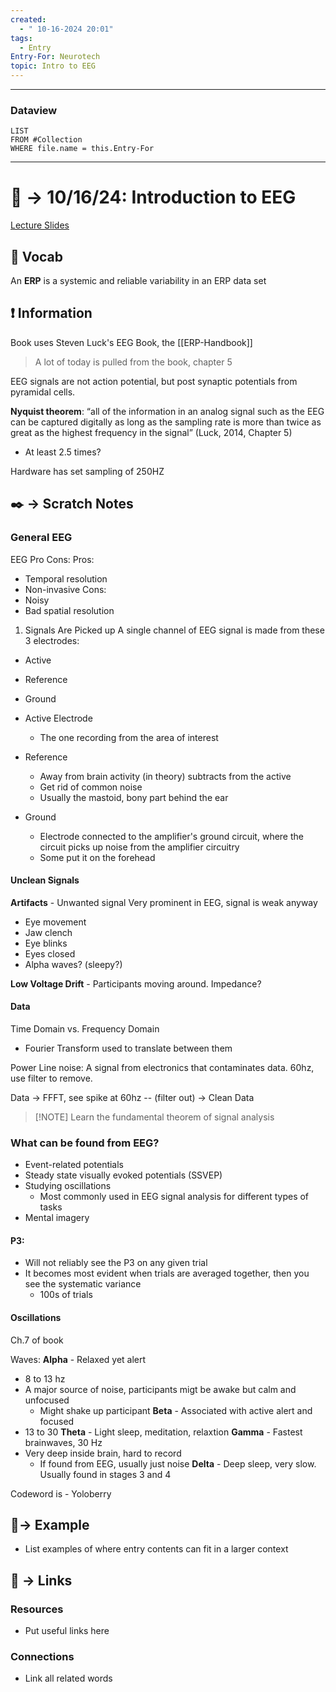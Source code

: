 ```yaml
---
created:
  - " 10-16-2024 20:01"
tags:
  - Entry
Entry-For: Neurotech
topic: Intro to EEG
---
```


---
### Dataview
```dataview
LIST
FROM #Collection
WHERE file.name = this.Entry-For
```
---

# 📗 -> 10/16/24: Introduction to EEG
[Lecture Slides](https://docs.google.com/presentation/d/1v-GfrnDTFaNR3GZf9_hIzHB1egkHe2MniV_D3R2648A/edit)
## 🎤 Vocab
An **ERP** is a systemic and reliable variability in an ERP data set

## ❗ Information
Book uses Steven Luck's EEG Book, the [[ERP-Handbook]]
> A lot of today is pulled from the book, chapter 5

EEG signals are not action potential, but post synaptic potentials from pyramidal cells.

**Nyquist theorem**: “all of the information in an analog signal such as the EEG can be captured digitally as long as the sampling rate is more than twice as great as the highest frequency in the signal” (Luck, 2014, Chapter 5)
- At least 2.5 times?

Hardware has set sampling of 250HZ





## ✒️ -> Scratch Notes
### General EEG
EEG Pro Cons:
Pros:
- Temporal resolution
- Non-invasive
Cons:
- Noisy
- Bad spatial resolution

1) Signals Are Picked up
A single channel of EEG signal is made from these 3 electrodes:
- Active
- Reference
- Ground

- Active Electrode
	- The one recording from the area of interest
- Reference
	- Away from brain activity (in theory) subtracts from the active
	- Get rid of common noise
	- Usually the mastoid, bony part behind the ear
- Ground
	- Electrode connected to the amplifier's ground circuit, where the circuit picks up noise from the amplifier circuitry
	- Some put it on the forehead
	  

#### Unclean Signals
**Artifacts** - Unwanted signal
Very prominent in EEG, signal is weak anyway
- Eye movement
- Jaw clench
- Eye blinks 
- Eyes closed
- Alpha waves? (sleepy?)

**Low Voltage Drift** - Participants moving around. Impedance?

#### Data
Time Domain vs. Frequency Domain
- Fourier Transform used to translate between them

Power Line noise: A signal from electronics that contaminates data. 60hz, use filter to remove.

Data -> FFFT, see spike at 60hz -- (filter out) -> Clean Data

> [!NOTE] Learn the fundamental theorem of signal analysis 

### What can be found from EEG?
- Event-related potentials
- Steady state visually evoked potentials (SSVEP)
- Studying oscillations
	- Most commonly used in EEG signal analysis for different types of tasks
- Mental imagery

#### P3:
- Will not reliably see the P3 on any given trial
- It becomes most evident when trials are averaged together, then you see the systematic variance
	- 100s of trials

#### Oscillations
Ch.7 of book

Waves:
**Alpha** - Relaxed yet alert 
- 8 to 13 hz
- A major source of noise, participants migt be awake but calm and unfocused
	- Might shake up participant
**Beta** - Associated with active alert and focused
- 13 to 30
**Theta** - Light sleep, meditation, relaxtion
**Gamma** - Fastest brainwaves, 30 Hz
- Very deep inside brain, hard to record
	- If found from EEG, usually just noise
**Delta** - Deep sleep, very slow. Usually found in stages 3 and 4

Codeword is - Yoloberry



## 🧪-> Example
- List examples of where entry contents can fit in a larger context

## 🔗 -> Links
### Resources
- Put useful links here

### Connections
- Link all related words


